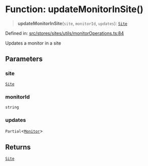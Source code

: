 # Function: updateMonitorInSite()

> **updateMonitorInSite**(`site`, `monitorId`, `updates`): [`Site`](../../../../../../shared/types/interfaces/Site.md)

Defined in: [src/stores/sites/utils/monitorOperations.ts:84](https://github.com/Nick2bad4u/Uptime-Watcher/blob/2a45eeb1723f8f7089001af2c92aa07d82dfe7e4/src/stores/sites/utils/monitorOperations.ts#L84)

Updates a monitor in a site

## Parameters

### site

[`Site`](../../../../../../shared/types/interfaces/Site.md)

### monitorId

`string`

### updates

`Partial`\<[`Monitor`](../../../../../../shared/types/interfaces/Monitor.md)\>

## Returns

[`Site`](../../../../../../shared/types/interfaces/Site.md)
